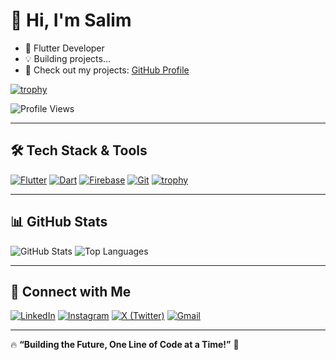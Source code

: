 # 👋 Hi, I'm Salim  
- 🚀 Flutter Developer  
- 💡 Building projects...  
- 🔗 Check out my projects: [GitHub Profile](https://github.com/zalim-388)

[![trophy](https://github-profile-trophy.vercel.app/?username=zalim-388&theme=algolia&column=7&rank=SSS,SS,S,AAA,AA,A)](https://github.com/ryo-ma/github-profile-trophy)





![Profile Views](https://komarev.com/ghpvc/?username=zalim-388&label=Profile%20views&color=0e75b6&style=flat)

---

## 🛠 **Tech Stack & Tools**
[![Flutter](https://img.shields.io/badge/-Flutter-02569B?style=flat&logo=flutter&logoColor=white)](https://flutter.dev/)
[![Dart](https://img.shields.io/badge/-Dart-0175C2?style=flat&logo=dart&logoColor=white)](https://dart.dev/)
[![Firebase](https://img.shields.io/badge/-Firebase-FFCA28?style=flat&logo=firebase&logoColor=black)](https://firebase.google.com/)
[![Git](https://img.shields.io/badge/-Git-F05032?style=flat&logo=git&logoColor=white)](https://git-scm.com/)
[![trophy](https://github-profile-trophy.vercel.app/?username=zalim-388&theme=radical&column=7)](https://github.com/ryo-ma/github-profile-trophy)



---

## 📊 **GitHub Stats**
![GitHub Stats](https://github-readme-stats.vercel.app/api?username=zalim-388&show_icons=true&theme=radical)
![Top Languages](https://github-readme-stats.vercel.app/api/top-langs/?username=zalim-388&layout=compact&theme=radical)

---

## 🔗 **Connect with Me**
[![LinkedIn](https://img.shields.io/badge/-LinkedIn-blue?style=flat&logo=linkedin)](https://www.linkedin.com/in/zalim388)
[![Instagram](https://img.shields.io/badge/-Instagram-E4405F?style=flat&logo=instagram&logoColor=white)](https://www.instagram.com/zaliiim__)
[![X (Twitter)](https://img.shields.io/badge/-Twitter-1DA1F2?style=flat&logo=twitter&logoColor=white)](https://x.com/zaalim388?t=utLG5FPHyEPqxAdoD9xMuw&s=09)
[![Gmail](https://img.shields.io/badge/-Gmail-D14836?style=flat&logo=gmail&logoColor=white)](mailto:zaalim388@gmail.com?subject=Hello%20Salim&body=Hi,%20I%20would%20like%20to%20connect%20with%20you!)


---

🔥 **“Building the Future, One Line of Code at a Time!”** 🚀
